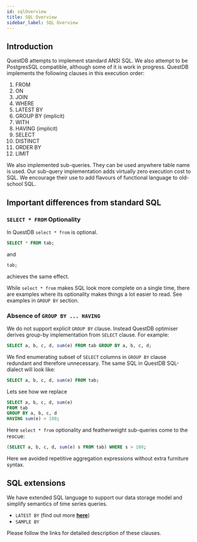 ```yaml
---
id: sqlOverview
title: SQL Overview
sidebar_label: SQL Overview
---
```


## Introduction
QuestDB attempts to implement standard ANSI SQL. We also attempt to be PostgresSQL compatible, although some of it is work in progress. QuestDB implements the following clauses in this execution order:

1. FROM
2. ON
3. JOIN
4. WHERE
5. LATEST BY
6. GROUP BY (implicit)
7. WITH
8. HAVING (implicit)
9. SELECT
10. DISTINCT
11. ORDER BY
12. LIMIT

We also implemented sub-queries. They can be used anywhere table name is used. Our sub-query implementation adds 
virtually zero execution cost to SQL. We encourage their use to add flavours of functional language to old-school SQL. 

## Important differences from standard SQL

### `SELECT * FROM` Optionality

In QuestDB `select * from` is optional.

```sql
SELECT * FROM tab;
```

and

```sql
tab;
```

achieves the same effect.

While `select * from` makes SQL look more complete on a single time, there are examples where its optionality makes things a lot easier to read. See examples in `GROUP BY` section.

### Absence of `GROUP BY ... HAVING`

We do not support explicit `GROUP BY` clause. Instead QuestDB optimiser derives group-by implementation from `SELECT` clause. For example:

```sql
SELECT a, b, c, d, sum(e) FROM tab GROUP BY a, b, c, d;
```

We find enumerating subset of `SELECT` columns in `GROUP BY` clause redundant and therefore unnecessary. The same SQL in QuestDB SQL-dialect will look like:

```sql
SELECT a, b, c, d, sum(e) FROM tab;
```

Lets see how we replace
```sql
SELECT a, b, c, d, sum(e) 
FROM tab 
GROUP BY a, b, c, d 
HAVING sum(e) > 100;
```
Here `select * from` optionality and featherweight sub-queries come to the rescue:

```sql
(SELECT a, b, c, d, sum(e) s FROM tab) WHERE s > 100;
```

Here we avoided repetitive aggregation expressions without extra furniture syntax.

## SQL extensions

We have extended SQL language to support our data storage model and simplify semantics of time series queries.

- `LATEST BY` (find out more **[here](crudOperations.md)**)
- `SAMPLE BY`

Please follow the links for detailed description of these clauses.